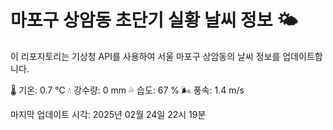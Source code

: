 
# 마포구 상암동 초단기 실황 날씨 정보 🌤️

이 리포지토리는 기상청 API를 사용하여 서울 마포구 상암동의 날씨 정보를 업데이트합니다. 

🌡️ 기온: 0.7 ℃
💧 강수량: 0 mm
💦 습도: 67 %
🌬️ 풍속: 1.4 m/s

마지막 업데이트 시각: 2025년 02월 24일 22시 19분    
